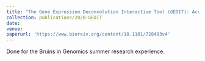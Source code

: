 ```yaml
---
title: "The Gene Expression Deconvolution Interactive Tool (GEDIT): Accurate Cell Type Quantification from Gene Expression Data (pre-print)"
collection: publications/2020-GEDIT
date: 
venue: 
paperurl: 'https://www.biorxiv.org/content/10.1101/728493v4'
---
```


Done for the Bruins in Genomics summer research experience.
